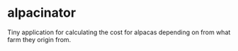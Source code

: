 # alpacinator
Tiny application for calculating the cost for alpacas depending on from what farm they origin from.
